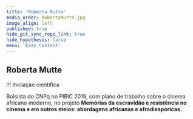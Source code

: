 ```yaml
---
title: 'Roberta Mutte'
media_order: RobertaMutte.jpg
image_align: left
published: true
hide_git_sync_repo_link: true
hide_hypothesis: false
menu: 'Easy Content'
---
```


## Roberta Mutte

!!! Iniciação científica

Bolsista do CNPq no PIBIC 2019, com plano de trabalho sobre o cinema africano moderno, no projeto **Memórias da escravidão e resistência no cinema e em outros meios: abordagens africanas e afrodiaspóricas**.